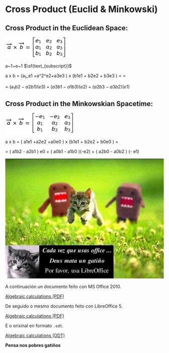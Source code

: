 # Cross Product (Euclid & Minkowski)

## Cross Product in the Euclidean Space:
![Euclidean Cross Product axb](../FORMULAS/detCrossEucl.jpg "Euclidean determinant axb")

a~1~e~1
$\sf{text_{subscript}}$

a x b	= (a<sub>1</sub>_e1 +a^2^e2+a3e3 ) x (b1e1 + b2e2 + b3e3 ) = =

= $\mbox{(a}_1b2 -  a2b1 ) (e3) +  ( a3b1  - a1b3 ) (e2 )  +  ( a2b3 -  a3b2 ) ( e1  )$  

## Cross Product in the Minkowskian Spacetime:
![Minkowskian Cross Product axb](../FORMULAS/detCrossMink.jpg "Minkowskian determinant axb")

a x b	=  ( a1e1 +a2e2 +a0e0 )  x  (b1e1 + b2e2 +  b0e0  )  =    

=	( a1b2 -  a2b1 ) e0   + ( a0b1 -  a1b0 )(-e2) +  ( a2b0  - a0b2 ) (- e1)  


![Por favor usa LibreOffice](../IMAGES/usa-libre-office.jpg)

A continuación un documento feito con MS Office 2010.

[Algebraic calculations (PDF)](../documents/Cross.pdf)

De seguido o mesmo documento feito con LibreOffice 5.

[Algebraic calculations (PDF)](../documents/documento-cross-libre-office.pdf)

E o orixinal en formato `.odt`.

[Algebraic calculations (ODT)](../documents/documento-cross-libre-office.odt)

__Pensa nos pobres gatiños__
